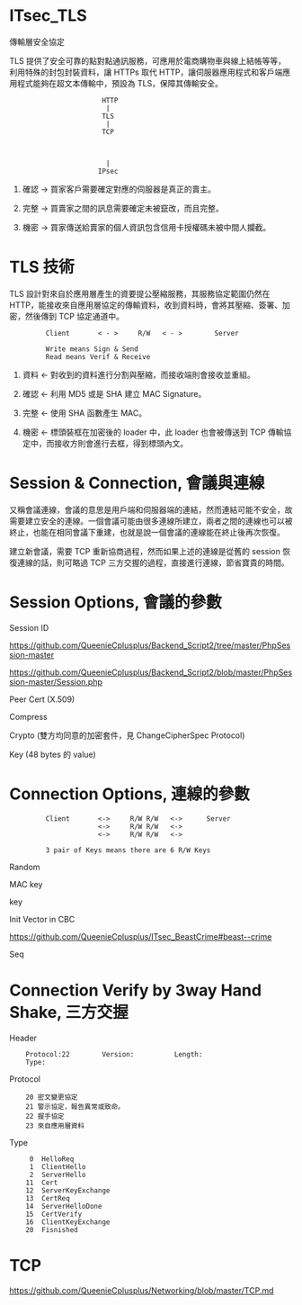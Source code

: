 # ITsec_TLS
傳輸層安全協定

TLS 提供了安全可靠的點對點通訊服務，可應用於電商購物車與線上結帳等等，利用特殊的封包封裝資料，讓 HTTPs 取代 HTTP，讓伺服器應用程式和客戶端應用程式能夠在超文本傳輸中，預設為 TLS，保障其傳輸安全。



                           HTTP
                            |
                           TLS
                            |
                           TCP
                           
                           
                           
                            |
                          IPsec
                            
                          

1. 確認 -> 買家客戶需要確定對應的伺服器是真正的賣主。

2. 完整 -> 買賣家之間的訊息需要確定未被竄改，而且完整。

3. 機密 -> 買家傳送給賣家的個人資訊包含信用卡授權碼未被中間人攔截。

# TLS 技術

TLS 設計對來自於應用層產生的資要提公壓縮服務，其服務協定範圍仍然在 HTTP，能接收來自應用層協定的傳輸資料，收到資料時，會將其壓縮、簽署、加密，然後傳到 TCP 協定通道中。


             Client       < - >     R/W   < - >        Server
             
             Write means Sign & Send
             Read means Verif & Receive

1. 資料 <- 對收到的資料進行分割與壓縮，而接收端則會接收並重組。

2. 確認 <- 利用 MD5 或是 SHA 建立 MAC Signature。

3. 完整 <- 使用 SHA 函數產生 MAC。

4. 機密 <- 標頭裝框在加密後的 loader 中，此 loader 也會被傳送到 TCP 傳輸協定中，而接收方則會進行去框，得到標頭內文。

# Session & Connection, 會議與連線

又稱會議連線，會議的意思是用戶端和伺服器端的連結，然而連結可能不安全，故需要建立安全的連線。一個會議可能由很多連線所建立，兩者之間的連線也可以被終止，也能在相同會議下重建，也就是說一個會議的連線能在終止後再次恢復。

建立新會議，需要 TCP 重新協商過程，然而如果上述的連線是從舊的 session 恢復連線的話，則可略過 TCP 三方交握的過程，直接進行連線，節省寶貴的時間。

# Session Options, 會議的參數

   Session ID
   
   https://github.com/QueenieCplusplus/Backend_Script2/tree/master/PhpSession-master
   
   https://github.com/QueenieCplusplus/Backend_Script2/blob/master/PhpSession-master/Session.php
   
   Peer Cert (X.509)
   
   Compress
   
   Crypto (雙方均同意的加密套件，見 ChangeCipherSpec Protocol)
   
   Key (48 bytes 的 value)

# Connection Options, 連線的參數


             Client       <->     R/W R/W   <->      Server
                          <->     R/W R/W   <-> 
                          <->     R/W R/W   <-> 
          
             3 pair of Keys means there are 6 R/W Keys

   Random
   
   MAC key
   
   key
   
   Init Vector in CBC
   
   https://github.com/QueenieCplusplus/ITsec_BeastCrime#beast--crime
   
   Seq
   
# Connection Verify by 3way Hand Shake, 三方交握
   
Header
   
        Protocol:22        Version:          Length:
        Type:       

Protocol

        20 密文變更協定
        21 警示協定，報告異常或致命。
        22 握手協定
        23 來自應用層資料
 
Type

         0  HelloReq
         1  ClientHello
         2  ServerHello
        11  Cert
        12  ServerKeyExchange
        13  CertReq
        14  ServerHelloDone
        15  CertVerify
        16  ClientKeyExchange
        20  Fisnished  
   
# TCP

 https://github.com/QueenieCplusplus/Networking/blob/master/TCP.md
   
   
